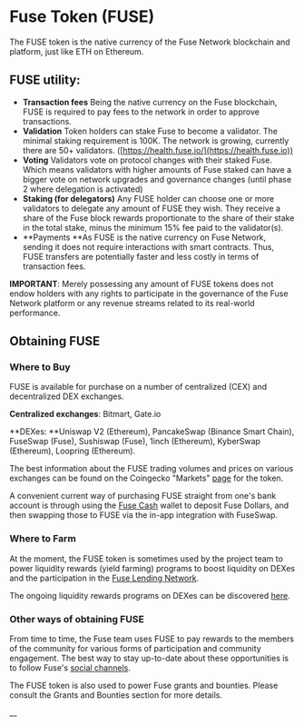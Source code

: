 # Fuse Token (FUSE)

The FUSE token is the native currency of the Fuse Network blockchain and platform, just like ETH on Ethereum. 

## FUSE utility:

* **Transaction fees** Being the native currency on the Fuse blockchain, FUSE is required to pay fees to the network in order to approve transactions.
* **Validation** Token holders can stake Fuse to become a validator. The minimal staking requirement is 100K. The network is growing, currently there are 50+ validators. ([https://health.fuse.io/](https://health.fuse.io))
* **Voting** Validators vote on protocol changes with their staked Fuse. Which means validators with higher amounts of Fuse staked can have a bigger vote on network upgrades and governance changes (until phase 2 where delegation is activated)
* **Staking (for delegators)** Any FUSE holder can choose one or more validators to delegate any amount of FUSE they wish. They receive a share of the Fuse block rewards proportionate to the share of their stake in the total stake, minus the minimum 15% fee paid to the validator(s).
* **Payments **As FUSE is the native currency on Fuse Network, sending it does not require interactions with smart contracts. Thus, FUSE transfers are potentially faster and less costly in terms of transaction fees.

**IMPORTANT**: Merely possessing any amount of FUSE tokens does not endow holders with any rights to participate in the governance of the Fuse Network platform or any revenue streams related to its real-world performance. 

## Obtaining FUSE

### Where to Buy

FUSE is available for purchase on a number of centralized (CEX) and decentralized DEX exchanges.

**Centralized exchanges**: Bitmart, Gate.io

**DEXes: **Uniswap V2 (Ethereum), PancakeSwap (Binance Smart Chain), FuseSwap (Fuse), Sushiswap (Fuse), 1inch (Ethereum), KyberSwap (Ethereum), Loopring (Ethereum).

The best information about the FUSE trading volumes and prices on various exchanges can be found on the Coingecko "Markets" [page](https://www.coingecko.com/en/coins/fuse#markets) for the token.  

A convenient current way of purchasing FUSE straight from one's bank account is through using the [Fuse Cash](https://fuse.cash) wallet to deposit Fuse Dollars, and then swapping those to FUSE via the in-app integration with FuseSwap.

### Where to Farm

At the moment, the FUSE token is sometimes used by the project team to power liquidity rewards (yield farming) programs to boost liquidity on DEXes and the participation in the [Fuse Lending Network](./#fuse-utility).

The ongoing liquidity rewards programs on DEXes can be discovered [here](https://rewards.fuse.io).

### Other ways of obtaining FUSE

From time to time, the Fuse team uses FUSE to pay rewards to the members of the community for various forms of participation and community engagement. The best way to stay up-to-date about these opportunities is to follow Fuse's [social channels](https://docs.fuse.io/general/community).

The FUSE token is also used to power Fuse grants and bounties. Please consult the Grants and Bounties section for more details.

\__
